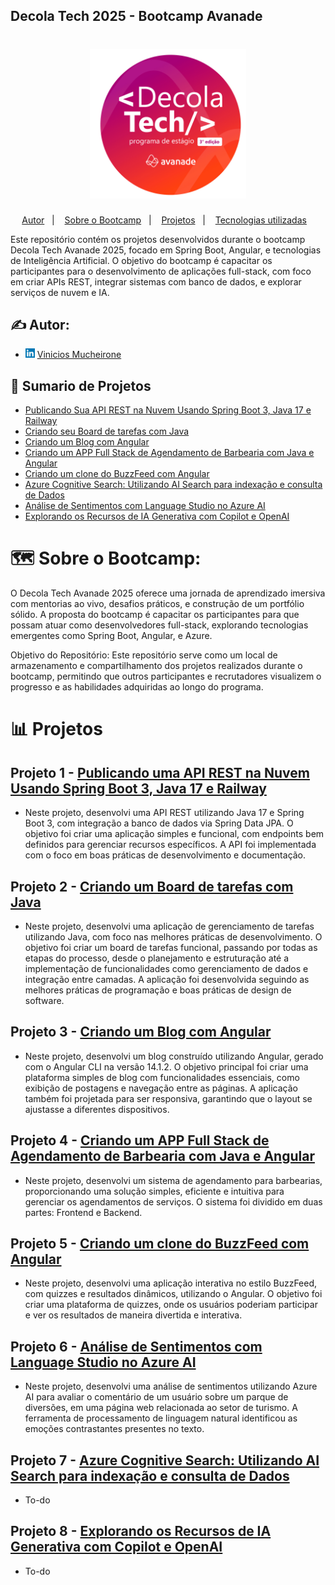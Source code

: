 ## Decola Tech 2025 - Bootcamp Avanade
<h1 align="center">
    <img alt="Gobarber" src="_ExternalFiles/DecolaTech.png" width="250px" />
</h1>

<p align="center">
  <a href="#authors">Autor</a>&nbsp;&nbsp;&nbsp;|&nbsp;&nbsp;&nbsp;
  <a href="#about">Sobre o Bootcamp</a>&nbsp;&nbsp;&nbsp;|&nbsp;&nbsp;&nbsp;
  <a href="#about">Projetos</a>&nbsp;&nbsp;&nbsp;|&nbsp;&nbsp;&nbsp;
  <a href="#tech_utilizadas">Tecnologias utilizadas</a>&nbsp;&nbsp;&nbsp;
</p>

Este repositório contém os projetos desenvolvidos durante o bootcamp Decola Tech Avanade 2025, focado em Spring Boot, Angular, e tecnologias de Inteligência Artificial. O objetivo do bootcamp é capacitar os participantes para o desenvolvimento de aplicações full-stack, com foco em criar APIs REST, integrar sistemas com banco de dados, e explorar serviços de nuvem e IA.

## ✍️ Autor:  <a name = "authors"></a>
- <img src="_ExternalFiles/linkedln.png" height=15px> [Vinicios Mucheirone](https://www.linkedin.com/in/viniciosmucheirone/)


## 📝 Sumario de Projetos
- [Publicando Sua API REST na Nuvem Usando Spring Boot 3, Java 17 e Railway](https://github.com/viniciosmucheirone/DIO-Bliblioteca-API)
- [Criando seu Board de tarefas com Java](https://github.com/viniciosmucheirone/DIO-Board-Java)
- [Criando um Blog com Angular](https://github.com/viniciosmucheirone/DIO-Blog-Angular)
- [Criando um APP Full Stack de Agendamento de Barbearia com Java e Angular](https://github.com/viniciosmucheirone/DIO-APP-Agendamento-Barbearia)
- [Criando um clone do BuzzFeed com Angular](https://github.com/viniciosmucheirone/DIO-BuzzFeed-Angular)
- [Azure Cognitive Search: Utilizando AI Search para indexação e consulta de Dados](https://github.com/viniciosmucheirone/DIO-AI-Search-Indexacao-Dados)
- [Análise de Sentimentos com Language Studio no Azure AI](https://github.com/viniciosmucheirone/DIO-Analise-Sentimentos-Language-Studio)
- [Explorando os Recursos de IA Generativa com Copilot e OpenAI](https://github.com/viniciosmucheirone/DIO-IA-Generativa-Copilot-OpenAI)

# 🗺️ Sobre o Bootcamp:

O Decola Tech Avanade 2025 oferece uma jornada de aprendizado imersiva com mentorias ao vivo, desafios práticos, e construção de um portfólio sólido. A proposta do bootcamp é capacitar os participantes para que possam atuar como desenvolvedores full-stack, explorando tecnologias emergentes como Spring Boot, Angular, e Azure.

Objetivo do Repositório:
Este repositório serve como um local de armazenamento e compartilhamento dos projetos realizados durante o bootcamp, permitindo que outros participantes e recrutadores visualizem o progresso e as habilidades adquiridas ao longo do programa.


# 📊 Projetos <a name = "planejamento"></a>

## Projeto 1 - [Publicando uma API REST na Nuvem Usando Spring Boot 3, Java 17 e Railway](https://github.com/viniciosmucheirone/DIO-Bliblioteca-API)
- Neste projeto, desenvolvi uma API REST utilizando Java 17 e Spring Boot 3, com integração a banco de dados via Spring Data JPA. O objetivo foi criar uma aplicação simples e funcional, com endpoints bem definidos para gerenciar recursos específicos. A API foi implementada com o foco em boas práticas de desenvolvimento e documentação.

## Projeto 2 - [Criando um Board de tarefas com Java](https://github.com/viniciosmucheirone/DIO-Board-Java)
- Neste projeto, desenvolvi uma aplicação de gerenciamento de tarefas utilizando Java, com foco nas melhores práticas de desenvolvimento. O objetivo foi criar um board de tarefas funcional, passando por todas as etapas do processo, desde o planejamento e estruturação até a implementação de funcionalidades como gerenciamento de dados e integração entre camadas. A aplicação foi desenvolvida seguindo as melhores práticas de programação e boas práticas de design de software.

## Projeto 3 - [Criando um Blog com Angular](https://github.com/viniciosmucheirone/DIO-Blog-Angular)
- Neste projeto, desenvolvi um blog construído utilizando Angular, gerado com o Angular CLI na versão 14.1.2. O objetivo principal foi criar uma plataforma simples de blog com funcionalidades essenciais, como exibição de postagens e navegação entre as páginas. A aplicação também foi projetada para ser responsiva, garantindo que o layout se ajustasse a diferentes dispositivos.

## Projeto 4 - [Criando um APP Full Stack de Agendamento de Barbearia com Java e Angular](https://github.com/viniciosmucheirone/DIO-APP-Agendamento-Barbearia)
- Neste projeto, desenvolvi um sistema de agendamento para barbearias, proporcionando uma solução simples, eficiente e intuitiva para gerenciar os agendamentos de serviços. O sistema foi dividido em duas partes: Frontend e Backend.

## Projeto 5 - [Criando um clone do BuzzFeed com Angular](https://github.com/viniciosmucheirone/DIO-BuzzFeed-Angular)
- Neste projeto, desenvolvi uma aplicação interativa no estilo BuzzFeed, com quizzes e resultados dinâmicos, utilizando o Angular. O objetivo foi criar uma plataforma de quizzes, onde os usuários poderiam participar e ver os resultados de maneira divertida e interativa.

## Projeto 6 - [Análise de Sentimentos com Language Studio no Azure AI](https://github.com/viniciosmucheirone/DIO-Analise-Sentimentos-Language-Studio)
- Neste projeto, desenvolvi uma análise de sentimentos utilizando Azure AI para avaliar o comentário de um usuário sobre um parque de diversões, em uma página web relacionada ao setor de turismo. A ferramenta de processamento de linguagem natural identificou as emoções contrastantes presentes no texto.


## Projeto 7 - [Azure Cognitive Search: Utilizando AI Search para indexação e consulta de Dados](https://github.com/viniciosmucheirone/DIO-AI-Search-Indexacao-Dados)
- To-do

## Projeto 8 - [Explorando os Recursos de IA Generativa com Copilot e OpenAI](https://github.com/viniciosmucheirone/DIO-IA-Generativa-Copilot-OpenAI)
- To-do




